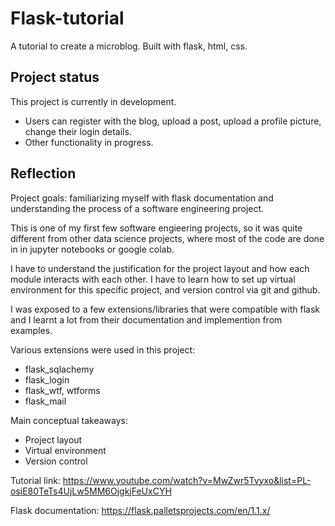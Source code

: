# Flask-tutorial
A tutorial to create a microblog.
Built with flask, html, css.

## Project status

This project is currently in development.


- Users can register with the blog, upload a post, upload a profile picture, change their login details.
- Other functionality in progress.


## Reflection
Project goals: familiarizing myself with flask documentation and understanding the process of a software engineering project.

This is one of my first few software engieering projects, so it was quite different from other data science projects, where most of the code are done in in jupyter notebooks or google colab.

I have to understand the justification for the project layout and how each module interacts with each other.
I have to learn how to set up virtual environment for this specific project, and version control via git and github.

I was exposed to a few extensions/libraries that were compatible with flask and I learnt a lot from their documentation and implemention from examples.

Various extensions were used in this project:
- flask_sqlachemy
- flask_login
- flask_wtf, wtforms
- flask_mail

Main conceptual takeaways:
- Project layout
- Virtual environment
- Version control

Tutorial link: 
https://www.youtube.com/watch?v=MwZwr5Tvyxo&list=PL-osiE80TeTs4UjLw5MM6OjgkjFeUxCYH

Flask documentation: 
https://flask.palletsprojects.com/en/1.1.x/
